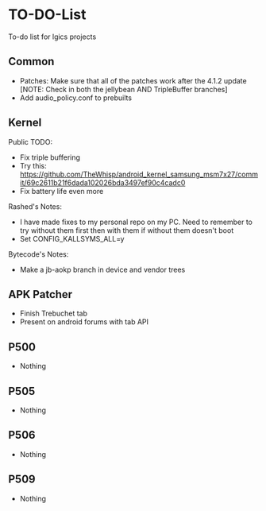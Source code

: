 TO-DO-List
==========

To-do list for lgics projects

Common
---------------

 * Patches: Make sure that all of the patches work after the 4.1.2 update [NOTE: Check in both the jellybean AND TripleBuffer branches]
 * Add audio_policy.conf to prebuilts

 
Kernel
---------------------
Public TODO:

 * Fix triple buffering
 * Try this: https://github.com/TheWhisp/android_kernel_samsung_msm7x27/commit/69c2611b21f6dada102026bda3497ef90c4cadc0
 * Fix battery life even more

Rashed's Notes:

 * I have made fixes to my personal repo on my PC. Need to remember to try without them first then with them if without them doesn't boot
 * Set CONFIG_KALLSYMS_ALL=y

Bytecode's Notes:

 * Make a jb-aokp branch in device and vendor trees

APK Patcher
--------------------

 * Finish Trebuchet tab
 * Present on android forums with tab API

P500
--------------------
 * Nothing

P505
----------------
 * Nothing

P506
---------------------
 * Nothing

P509
---------------------
 * Nothing